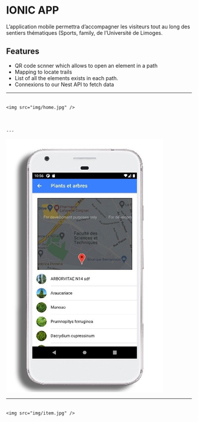 ﻿# IONIC APP 
 
 L’application mobile permettra d’accompagner les visiteurs tout au long des sentiers thématiques (Sports, family,  de l’Université de Limoges.
 
## Features

- QR code scnner which allows to open an element in a path
- Mapping to locate trails
- List of all the elements exists in each path.
- Connexions to our Nest API to fetch data

---

```

<img src="img/home.jpg" /> 



---

```

<img src="img/listing.jpg" alt="CRUD usage" />

---

```

<img src="img/item.jpg" />
 
